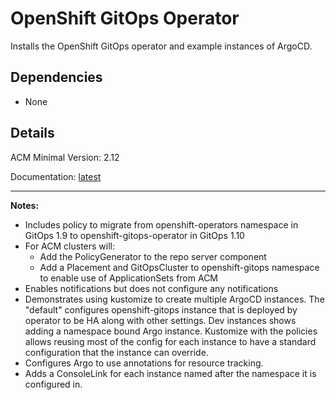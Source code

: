 # OpenShift GitOps Operator
Installs the OpenShift GitOps operator and example instances of ArgoCD.

## Dependencies
  - None

## Details
ACM Minimal Version: 2.12

Documentation: [latest](https://docs.redhat.com/en/documentation/red_hat_openshift_gitops/latest)

---
**Notes:**
  - Includes policy to migrate from openshift-operators namespace in GitOps 1.9 to openshift-gitops-operator in GitOps 1.10
  - For ACM clusters will:
    - Add the PolicyGenerator to the repo server component
    - Add a Placement and GitOpsCluster to openshift-gitops namespace to enable use of ApplicationSets from ACM
  - Enables notifications but does not configure any notifications
  - Demonstrates using kustomize to create multiple ArgoCD instances.  The "default" configures openshift-gitops instance that is deployed by operator to be HA along with other settings.  Dev instances shows adding a namespace bound Argo instance.  Kustomize with the policies allows reusing most of the config for each instance to have a standard configuration that the instance can override.
  - Configures Argo to use annotations for resource tracking.
  - Adds a ConsoleLink for each instance named after the namespace it is configured in.
